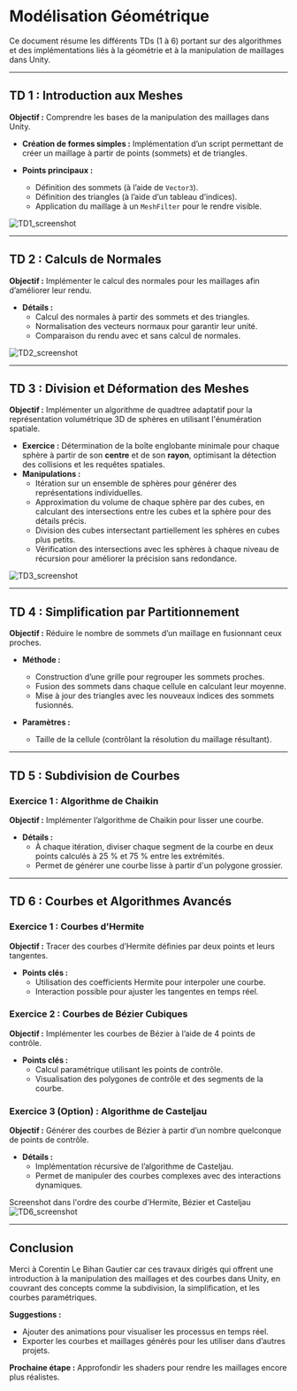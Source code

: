 # Modélisation Géométrique

Ce document résume les différents TDs (1 à 6) portant sur des algorithmes et des implémentations liés à la géométrie et à la manipulation de maillages dans Unity.

---

## **TD 1 : Introduction aux Meshes**

**Objectif :** Comprendre les bases de la manipulation des maillages dans Unity.

- **Création de formes simples :**
  Implémentation d’un script permettant de créer un maillage à partir de points (sommets) et de triangles.
  
- **Points principaux :**
  - Définition des sommets (à l’aide de `Vector3`).
  - Définition des triangles (à l’aide d’un tableau d’indices).
  - Application du maillage à un `MeshFilter` pour le rendre visible.

![TD1_screenshot](./screenshots/TD1.png)

---

## **TD 2 : Calculs de Normales**

**Objectif :** Implémenter le calcul des normales pour les maillages afin d’améliorer leur rendu.

- **Détails :**
  - Calcul des normales à partir des sommets et des triangles.
  - Normalisation des vecteurs normaux pour garantir leur unité.
  - Comparaison du rendu avec et sans calcul de normales.

![TD2_screenshot](./screenshots/TD2.png)

---

## **TD 3 : Division et Déformation des Meshes**

**Objectif :** Implémenter un algorithme de quadtree adaptatif pour la représentation volumétrique 3D de sphères en utilisant l'énumération spatiale.

- **Exercice :** Détermination de la boîte englobante minimale pour chaque sphère à partir de son **centre** et de son **rayon**, optimisant la détection des collisions et les requêtes spatiales.
- **Manipulations :**
  - Itération sur un ensemble de sphères pour générer des représentations individuelles.  
  - Approximation du volume de chaque sphère par des cubes, en calculant des intersections entre les cubes et la sphère pour des détails précis.
  - Division des cubes intersectant partiellement les sphères en cubes plus petits.
  - Vérification des intersections avec les sphères à chaque niveau de récursion pour améliorer la précision sans redondance.

![TD3_screenshot](./screenshots/TD3.png)

---

## **TD 4 : Simplification par Partitionnement**

**Objectif :** Réduire le nombre de sommets d’un maillage en fusionnant ceux proches.

- **Méthode :**
  - Construction d’une grille pour regrouper les sommets proches.
  - Fusion des sommets dans chaque cellule en calculant leur moyenne.
  - Mise à jour des triangles avec les nouveaux indices des sommets fusionnés.

- **Paramètres :**
  - Taille de la cellule (contrôlant la résolution du maillage résultant).

---

## **TD 5 : Subdivision de Courbes**

### **Exercice 1 : Algorithme de Chaikin**

**Objectif :** Implémenter l’algorithme de Chaikin pour lisser une courbe.

- **Détails :**
  - À chaque itération, diviser chaque segment de la courbe en deux points calculés à 25 % et 75 % entre les extrémités.
  - Permet de générer une courbe lisse à partir d'un polygone grossier.

---

## **TD 6 : Courbes et Algorithmes Avancés**

### **Exercice 1 : Courbes d’Hermite**

**Objectif :** Tracer des courbes d’Hermite définies par deux points et leurs tangentes.

- **Points clés :**
  - Utilisation des coefficients Hermite pour interpoler une courbe.
  - Interaction possible pour ajuster les tangentes en temps réel.

### **Exercice 2 : Courbes de Bézier Cubiques**

**Objectif :** Implémenter les courbes de Bézier à l’aide de 4 points de contrôle.

- **Points clés :**
  - Calcul paramétrique utilisant les points de contrôle.
  - Visualisation des polygones de contrôle et des segments de la courbe.

### **Exercice 3 (Option) : Algorithme de Casteljau**

**Objectif :** Générer des courbes de Bézier à partir d’un nombre quelconque de points de contrôle.

- **Détails :**
  - Implémentation récursive de l’algorithme de Casteljau.
  - Permet de manipuler des courbes complexes avec des interactions dynamiques.

Screenshot dans l'ordre des courbe d'Hermite, Bézier et Casteljau
![TD6_screenshot](./screenshots/TD6.png)

---

## **Conclusion**

Merci à Corentin Le Bihan Gautier car ces travaux dirigés qui offrent une introduction à la manipulation des maillages et des courbes dans Unity, en couvrant des concepts comme la subdivision, la simplification, et les courbes paramétriques.

**Suggestions :**
- Ajouter des animations pour visualiser les processus en temps réel.
- Exporter les courbes et maillages générés pour les utiliser dans d’autres projets.

**Prochaine étape :** Approfondir les shaders pour rendre les maillages encore plus réalistes.
